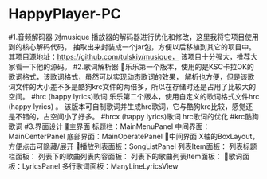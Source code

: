 # HappyPlayer-PC
#1.音频解码器
  对musique 播放器的解码器进行优化和修改，这里我将它项目使用到的核心解码代码，
  抽取出来封装成一个jar包，方便以后移植到其它的项目中。
  其项目源地址：https://github.com/tulskiy/musique，
  该项目十分强大，推荐大家看一下他的源码。
#2.歌词解析器
乐乐第一个版本，使用的是KSC卡拉OK的歌词格式，该歌词格式，虽然可以实现动态歌词的效果，
解析也方便，但是该歌词文件的大小差不多是酷狗krc文件的两倍多，所以在存储时还是占用了比较大的空间。
#hrc (happy lyrics)歌词
乐乐第二个版本，使用自定义的歌词格式文件hrc (happy lyrics) 。
该版本可自制歌词并生成hrc歌词，它与酷狗krc比较，感觉还是不错的，占空间小了好多。
#hrcx (happy lyrics)歌词
hrc歌词的优化
#krc酷狗歌词
#3.界面设计
主界面
标题栏：MainMenuPanel
中间界面：MainCenterPanel
底部界面：MainOperatePanel
中间界面
X轴的BoxLayout，方便点击可隐藏/展开
播放列表面板：SongListPanel
列表Item面板：
列表标题栏面板：
列表下的歌曲列表内容面板：
列表下的歌曲列表Item面板：
歌词面板：LyricsPanel
多行歌词面板：ManyLineLyricsView
